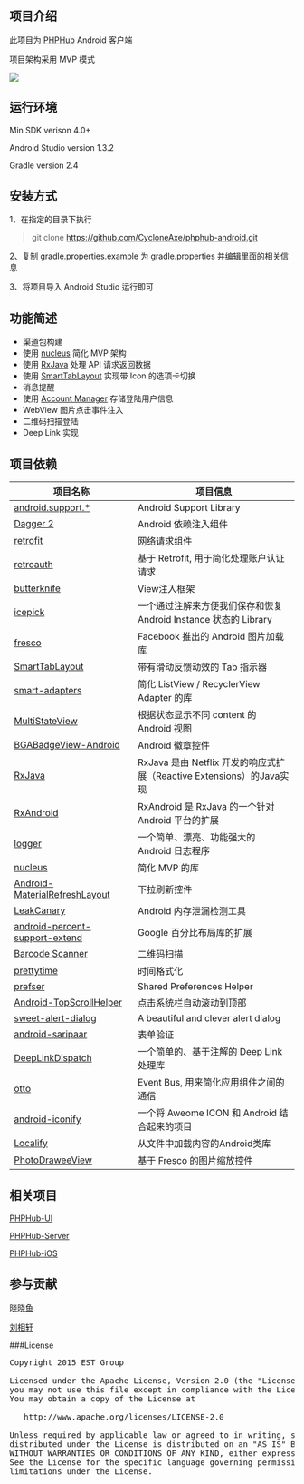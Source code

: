 ## 项目介绍

此项目为 [PHPHub](https://phphub.org/) Android 客户端

项目架构采用 MVP 模式

![](https://cloud.githubusercontent.com/assets/324764/10683969/448b0cda-797a-11e5-8f93-3e51ad7144df.png)

## 运行环境
Min SDK verison 4.0+

Android Studio version 1.3.2

Gradle version 2.4

## 安装方式
1、在指定的目录下执行

> git clone https://github.com/CycloneAxe/phphub-android.git

2、复制 gradle.properties.example 为 gradle.properties 并编辑里面的相关信息

3、将项目导入 Android Studio 运行即可

## 功能简述

* 渠道包构建
* 使用 [nucleus](https://github.com/konmik/nucleus) 简化 MVP 架构
* 使用 [RxJava](https://github.com/ReactiveX/RxJava) 处理 API 请求返回数据
* 使用 [SmartTabLayout](https://github.com/ogaclejapan/SmartTabLayout) 实现带 Icon 的选项卡切换
* 消息提醒
* 使用 [Account Manager](http://developer.android.com/reference/android/accounts/AccountManager.html) 存储登陆用户信息
* WebView 图片点击事件注入
* 二维码扫描登陆
* Deep Link 实现

## 项目依赖

项目名称 | 项目信息
------- | -------
[android.support.*](https://developer.android.com/tools/support-library/index.html) | Android Support Library
[Dagger 2](https://github.com/google/dagger) | Android 依赖注入组件
[retrofit](https://github.com/square/retrofit) | 网络请求组件
[retroauth](https://github.com/Unic8/retroauth) | 基于 Retrofit, 用于简化处理账户认证请求
[butterknife](https://github.com/JakeWharton/butterknife) | View注入框架
[icepick](https://github.com/frankiesardo/icepick) | 一个通过注解来方便我们保存和恢复 Android Instance 状态的 Library
[fresco](https://github.com/facebook/fresco) | Facebook 推出的 Android 图片加载库
[SmartTabLayout](https://github.com/ogaclejapan/SmartTabLayout) | 带有滑动反馈动效的 Tab 指示器
[smart-adapters](https://github.com/mrmans0n/smart-adapters) | 简化 ListView / RecyclerView Adapter 的库
[MultiStateView](https://github.com/Kennyc1012/MultiStateView) | 根据状态显示不同 content 的 Android 视图
[BGABadgeView-Android](https://github.com/bingoogolapple/BGABadgeView-Android) | Android 徽章控件
[RxJava](https://github.com/ReactiveX/RxJava) | RxJava 是由 Netflix 开发的响应式扩展（Reactive Extensions）的Java实现
[RxAndroid](https://github.com/ReactiveX/RxAndroid) | RxAndroid 是 RxJava 的一个针对 Android 平台的扩展
[logger](https://github.com/orhanobut/logger) | 一个简单、漂亮、功能强大的 Android 日志程序
[nucleus](https://github.com/konmik/nucleus) | 简化 MVP 的库
[Android-MaterialRefreshLayout](https://github.com/android-cjj/Android-MaterialRefreshLayout) | 下拉刷新控件
[LeakCanary](https://github.com/square/leakcanary) | Android 内存泄漏检测工具
[android-percent-support-extend](https://github.com/hongyangAndroid/android-percent-support-extend) | Google 百分比布局库的扩展
[Barcode Scanner](https://github.com/dm77/barcodescanner) | 二维码扫描
[prettytime](https://github.com/ocpsoft/prettytime) | 时间格式化
[prefser](https://github.com/pwittchen/prefser) | Shared Preferences Helper
[Android-TopScrollHelper](https://github.com/kmshack/Android-TopScrollHelper) | 点击系统栏自动滚动到顶部
[sweet-alert-dialog](https://github.com/pedant/sweet-alert-dialog) | A beautiful and clever alert dialog
[android-saripaar](https://github.com/ragunathjawahar/android-saripaar) | 表单验证
[DeepLinkDispatch](https://github.com/airbnb/DeepLinkDispatch) | 一个简单的、基于注解的 Deep Link 处理库
[otto](https://github.com/square/otto) | Event Bus, 用来简化应用组件之间的通信
[android-iconify](https://github.com/JoanZapata/android-iconify) | 一个将 Aweome ICON 和 Android 结合起来的项目
[Localify](https://github.com/polok/localify) | 从文件中加载内容的Android类库
[PhotoDraweeView](https://github.com/ongakuer/PhotoDraweeView) | 基于 Fresco 的图片缩放控件

## 相关项目
[PHPHub-UI](https://github.com/phphub/phphub-ui)

[PHPHub-Server](https://github.com/NauxLiu/phphub-server)

[PHPHub-iOS](https://github.com/Aufree/phphub-ios)

## 参与贡献
[晓晓鱼](https://github.com/xiaoxiaoyu)

[刘相轩](https://github.com/NauxLiu)

###License
<pre>
Copyright 2015 EST Group

Licensed under the Apache License, Version 2.0 (the "License");
you may not use this file except in compliance with the License.
You may obtain a copy of the License at

   http://www.apache.org/licenses/LICENSE-2.0

Unless required by applicable law or agreed to in writing, software
distributed under the License is distributed on an "AS IS" BASIS,
WITHOUT WARRANTIES OR CONDITIONS OF ANY KIND, either express or implied.
See the License for the specific language governing permissions and
limitations under the License.
</pre>
